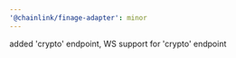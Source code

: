 ```yaml
---
'@chainlink/finage-adapter': minor
---
```


added 'crypto' endpoint, WS support for 'crypto' endpoint
